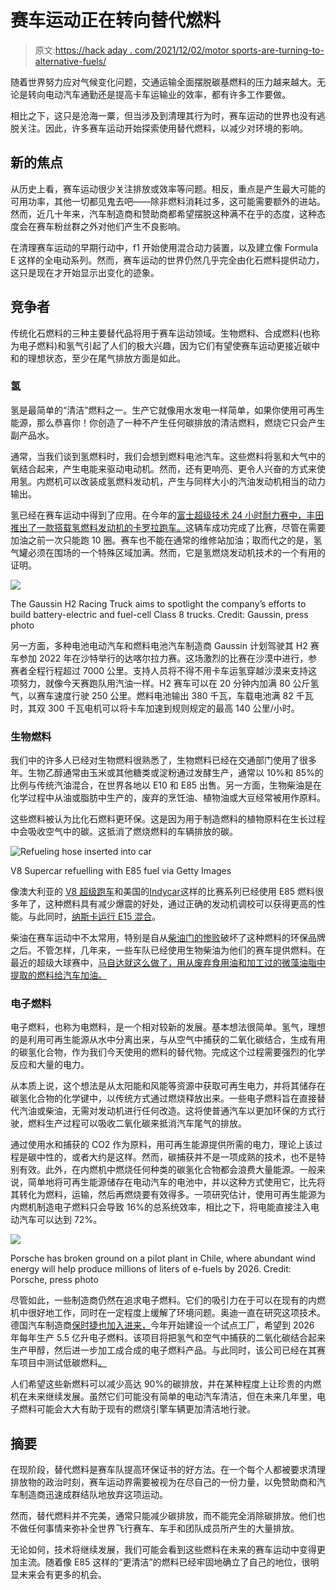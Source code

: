 # 赛车运动正在转向替代燃料

> 原文:[https://hack aday . com/2021/12/02/motor sports-are-turning-to-alternative-fuels/](https://hackaday.com/2021/12/02/motorsports-are-turning-to-alternative-fuels/)

随着世界努力应对气候变化问题，交通运输全面摆脱碳基燃料的压力越来越大。无论是转向电动汽车通勤还是提高卡车运输业的效率，都有许多工作要做。

相比之下，这只是沧海一粟，但当涉及到清理其行为时，赛车运动的世界也没有逃脱关注。因此，许多赛车运动开始探索使用替代燃料，以减少对环境的影响。

## 新的焦点

从历史上看，赛车运动很少关注排放或效率等问题。相反，重点是产生最大可能的可用功率，其他一切都见鬼去吧——除非燃料消耗过多，这可能需要额外的进站。然而，近几十年来，汽车制造商和赞助商都希望摆脱这种满不在乎的态度，这种态度会在赛车粉丝群之外对他们产生不良影响。

在清理赛车运动的早期行动中，f1 开始使用混合动力装置，以及建立像 Formula E 这样的全电动系列。然而，赛车运动的世界仍然几乎完全由化石燃料提供动力，这只是现在才开始显示出变化的迹象。

## 竞争者

传统化石燃料的三种主要替代品将用于赛车运动领域。生物燃料、合成燃料(也称为电子燃料)和氢气引起了人们的极大兴趣，因为它们有望使赛车运动更接近碳中和的理想状态，至少在尾气排放方面是如此。

### 氢

氢是最简单的“清洁”燃料之一。生产它就像用水发电一样简单，如果你使用可再生能源，那么恭喜你！你创造了一种不产生任何碳排放的清洁燃料，燃烧它只会产生副产品水。

通常，当我们谈到氢燃料时，我们会想到燃料电池汽车。这些燃料将氢和大气中的氧结合起来，产生电能来驱动电动机。然而，还有更响亮、更令人兴奋的方式来使用氢。内燃机可以改装成氢燃料发动机，产生与同样大小的汽油发动机相当的动力输出。

氢已经在赛车运动中得到了应用。在今年的[富士超级技术 24 小时耐力赛中，丰田推出了一款搭载氢燃料发动机的卡罗拉跑车。](https://hackaday.com/2021/05/13/toyotas-hydrogen-burning-racecar-soon-to-hit-the-track/)这辆车成功完成了比赛，尽管在需要加油之前一次只能跑 10 圈。赛车也不能在通常的维修站加油；取而代之的是，氢气罐必须在围场的一个特殊区域加满。然而，它是氢燃烧发动机技术的一个有用的证明。

![](../Images/e1306e81d8cbc95737199c3be5bd481e.png)

The Gaussin H2 Racing Truck aims to spotlight the company’s efforts to build battery-electric and fuel-cell Class 8 trucks. Credit: Gaussin, press photo

另一方面，多种电池电动汽车和燃料电池汽车制造商 Gaussin 计划驾驶其 H2 赛车参加 2022 年在沙特举行的达喀尔拉力赛。这场激烈的比赛在沙漠中进行，参赛者全程行程超过 7000 公里。支持人员将不得不用卡车运氢穿越沙漠来支持这项努力，就像今天赛跑队用汽油一样。H2 赛车可以在 20 分钟内加满 80 公斤氢气，以赛车速度行驶 250 公里。燃料电池输出 380 千瓦，车载电池满 82 千瓦时，其双 300 千瓦电机可以将卡车加速到规则规定的最高 140 公里/小时。

### 生物燃料

我们中的许多人已经对生物燃料很熟悉了，生物燃料已经在交通部门使用了很多年。生物乙醇通常由玉米或其他糖类或淀粉通过发酵生产，通常以 10%和 85%的比例与传统汽油混合，在世界各地以 E10 和 E85 出售。另一方面，生物柴油是在化学过程中从油或脂肪中生产的，废弃的烹饪油、植物油或大豆经常被用作原料。

这些燃料被认为比化石燃料更环保。这是因为用于制造燃料的植物原料在生长过程中会吸收空气中的碳。这抵消了燃烧燃料的车辆排放的碳。

![Refueling hose inserted into car](../Images/f2fdaa09c85b262f6f3384a6dd1c904d.png)

V8 Supercar refuelling with E85 fuel via Getty Images

像澳大利亚的 [V8 超级跑车](https://www.whichcar.com.au/features/new-v8-supercar-fuel-blend-passes-first-test)和美国的[Indycar](https://racer.com/2018/12/07/indycar-to-stay-with-e85-fuel-through-2020/#:~:text=The%20change%20from%20IndyCar%20fuel,president%20Jay%20Frye%20told%20RACER.)这样的比赛系列已经使用 E85 燃料很多年了，这种燃料具有减少爆震的好处，通过正确的发动机调校可以获得更高的性能。与此同时，[纳斯卡运行 E15 混合](https://www.sunoco.com/racing#:~:text=The%20specialized%20NASCAR%20fuel%20is,is%20actually%20green%20in%20color.)。

柴油在赛车运动中不太常用，特别是自从[柴油门的惨败](https://hackaday.com/2015/12/31/32c3-dieselgate-inside-the-vws-ecu/)破坏了这种燃料的环保品牌之后。不管怎样，几年来，一些车队已经使用生物柴油为他们的赛车提供燃料。在最近的超级大球赛中，[马自达就这么做了，用从废弃食用油和加工过的微藻油脂中提取的燃料给汽车加油。](https://newsroom.mazda.com/en/publicity/release/2021/202111/211113b.html)

### 电子燃料

电子燃料，也称为电燃料，是一个相对较新的发展。基本想法很简单。氢气，理想的是利用可再生能源从水中分离出来，与从空气中捕获的二氧化碳结合，生成有用的碳氢化合物，作为我们今天使用的燃料的替代物。完成这个过程需要强烈的化学反应和大量的电力。

从本质上说，这个想法是从太阳能和风能等资源中获取可再生电力，并将其储存在碳氢化合物的化学键中，以传统方式通过燃烧释放出来。一些电子燃料旨在直接替代汽油或柴油，无需对发动机进行任何改造。这将使普通汽车以更加环保的方式行驶，燃料生产过程可以吸收二氧化碳来抵消汽车尾气的排放。

通过使用水和捕获的 CO2 作为原料，用可再生能源提供所需的电力，理论上该过程是碳中性的，或者大约是这样。然而，碳捕获并不是一项成熟的技术，也不是特别有效。此外，在内燃机中燃烧任何种类的碳氢化合物都会浪费大量能源。一般来说，简单地将可再生能源储存在电动汽车的电池中，并以这种方式使用它，比先将其转化为燃料，运输，然后再燃烧要有效得多。一项研究估计，使用可再生能源为内燃机制造电子燃料只会导致 16%的总系统效率，相比之下，将电能直接注入电动汽车可以达到 72%。

![](../Images/1812f172cf7030060fa08f7cad56fa98.png)

Porsche has broken ground on a pilot plant in Chile, where abundant wind energy will help produce millions of liters of e-fuels by 2026\. Credit: Porsche, press photo

尽管如此，一些制造商仍然在追求电子燃料。它们的吸引力在于可以在现有的内燃机中很好地工作，同时在一定程度上缓解了环境问题。奥迪一直在研究这项技术。德国汽车制造商[保时捷也加入进来，](https://newsroom.porsche.com/en/2021/company/porsche-construction-begins-commercial-plant-production-co2-neutral-fuel-chile-25683.html)今年开始建设一个试点工厂，希望到 2026 年每年生产 5.5 亿升电子燃料。该项目将把氢气和空气中捕获的二氧化碳结合起来生产甲醇，然后进一步加工成合成的电子燃料产品。与此同时，该公司已经在其赛车项目中测试低碳燃料[。](https://newsroom.porsche.com/en/2021/motorsports/porsche-mobil-1-supercup-pmsc-season-2021-renewable-fuels-co2-reduction-24063.html)

人们希望这些新燃料可以减少高达 90%的碳排放，并在某种程度上让珍贵的内燃机在未来继续发展。虽然它们可能没有简单的电动汽车清洁，但在未来几年里，电子燃料可能会大大有助于现有的燃烧引擎车辆更加清洁地行驶。

## 摘要

在现阶段，替代燃料是赛车队提高环保证书的好方法。在一个每个人都被要求清理排放物的政治时刻，赛车运动界需要被视为在尽自己的一份力量，以免赞助商和汽车制造商迅速成群结队地放弃这项运动。

然而，替代燃料并不完美，通常只能减少碳排放，而不能完全消除碳排放。他们也不做任何事情来弥补全世界飞行赛车、车手和团队成员所产生的大量排放。

无论如何，技术将继续发展，我们可能会看到这些燃料在未来的赛车运动中变得更加主流。随着像 E85 这样的“更清洁”的燃料已经牢固地确立了自己的地位，很明显未来会有更多的机会。